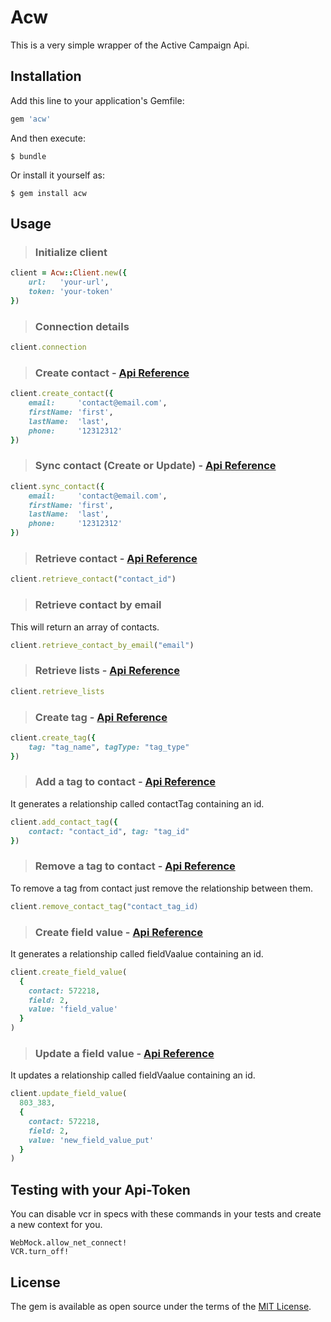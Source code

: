 # Acw

This is a very simple wrapper of the Active Campaign Api.

## Installation

Add this line to your application's Gemfile:

```ruby
gem 'acw'
```

And then execute:

    $ bundle

Or install it yourself as:

    $ gem install acw

## Usage

> ### Initialize client

```ruby
client = Acw::Client.new({
    url:   'your-url',
    token: 'your-token'
})
```

> ### Connection details

```ruby
client.connection
```

> ### Create contact - [Api Reference](https://developers.activecampaign.com/reference#create-a-contact-new)

```ruby
client.create_contact({
    email:     'contact@email.com',
    firstName: 'first',
    lastName:  'last',
    phone:     '12312312'
})
```

> ### Sync contact (Create or Update) - [Api Reference](https://developers.activecampaign.com/reference#create-or-update-contact-new)

```ruby
client.sync_contact({
    email:     'contact@email.com',
    firstName: 'first',
    lastName:  'last',
    phone:     '12312312'
})
```

> ### Retrieve contact - [Api Reference](https://developers.activecampaign.com/reference#get-contact)

```ruby
client.retrieve_contact("contact_id")
```

> ### Retrieve contact by email

This will return an array of contacts.

```ruby
client.retrieve_contact_by_email("email")
```

> ### Retrieve lists - [Api Reference](https://developers.activecampaign.com/reference#retrieve-all-lists)

```ruby
client.retrieve_lists
```

> ### Create tag - [Api Reference](https://developers.activecampaign.com/reference#tags)

```ruby
client.create_tag({ 
    tag: "tag_name", tagType: "tag_type"  
})
```

> ### Add a tag to contact - [Api Reference](https://developers.activecampaign.com/reference#create-contact-tag)

It generates a relationship called contactTag containing an id.

```ruby
client.add_contact_tag({ 
    contact: "contact_id", tag: "tag_id"
})
```

> ### Remove a tag to contact - [Api Reference](https://developers.activecampaign.com/reference#delete-contact-tag)

To remove a tag from contact just remove the relationship between them.

```ruby
client.remove_contact_tag("contact_tag_id)
```

> ### Create field value - [Api Reference](https://developers.activecampaign.com/reference#create-fieldvalue)

It generates a relationship called fieldVaalue containing an id.

```ruby
client.create_field_value(
  {
    contact: 572218,
    field: 2,
    value: 'field_value'
  }
)
```

> ### Update a field value - [Api Reference](https://developers.activecampaign.com/reference#update-a-custom-field-value-for-contact)

It updates a relationship called fieldVaalue containing an id.

```ruby
client.update_field_value(
  803_383,
  {
    contact: 572218,
    field: 2,
    value: 'new_field_value_put'
  }
)
```

## Testing with your Api-Token

You can disable vcr in specs with these commands in your tests and create a new context for you.

```
WebMock.allow_net_connect!
VCR.turn_off!
```

## License

The gem is available as open source under the terms of the [MIT License](https://opensource.org/licenses/MIT).
